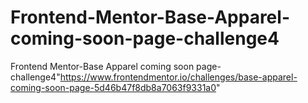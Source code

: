 # Frontend-Mentor-Base-Apparel-coming-soon-page-challenge4
Frontend Mentor-Base Apparel coming soon page-challenge4"https://www.frontendmentor.io/challenges/base-apparel-coming-soon-page-5d46b47f8db8a7063f9331a0"
